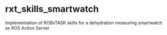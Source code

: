 # rxt_skills_smartwatch
Implementation of ROBxTASK skills for a dehydration measuring smartwatch as ROS Action Server
